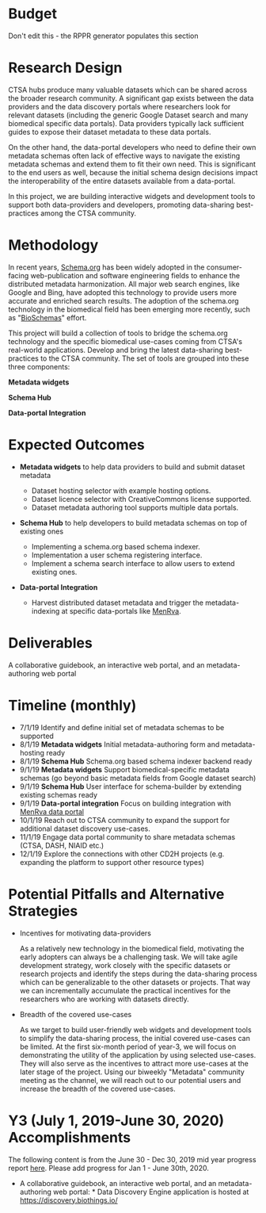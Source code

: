 # Budget
Don't edit this - the RPPR generator populates this section

# Research Design

CTSA hubs produce many valuable datasets which can be shared across the broader research community. A significant gap exists between the data providers and the data discovery portals where researchers look for relevant datasets (including the generic Google Dataset search and many biomedical specific data portals). Data providers typically lack sufficient guides to expose their dataset metadata to these data portals.

On the other hand, the data-portal developers who need to define their own metadata schemas often lack of effective ways to navigate the existing metadata schemas and extend them to fit their own need. This is significant to the end users as well, because the initial schema design decisions impact the interoperability of the entire datasets available from a data-portal.

In this project, we are building interactive widgets and development tools to support both data-providers and developers, promoting data-sharing best-practices among the CTSA community.


# Methodology

In recent years, [Schema.org](https://schema.org) has been widely adopted in the consumer-facing web-publication and software engineering fields to enhance the distributed metadata harmonization. All major web search engines, like Google and Bing, have adopted this technology to provide users more accurate and enriched search results. The adoption of the schema.org technology in the biomedical field has been emerging more recently, such as "[BioSchemas](https://bioschemas.org)" effort.

This project will build a collection of tools to bridge the schema.org technology and the specific biomedical use-cases coming from CTSA's real-world applications. Develop and bring the latest data-sharing best-practices to the CTSA community. The set of tools are grouped into these three components:


**Metadata widgets**


**Schema Hub**


**Data-portal Integration**


# Expected Outcomes

- **Metadata widgets** to help data providers to build and submit dataset metadata
    - Dataset hosting selector with example hosting options.
    - Dataset licence selector with CreativeCommons license supported.
    - Dataset metadata authoring tool supports multiple data portals.

- **Schema Hub** to help developers to build metadata schemas on top of existing ones
    - Implementing a schema.org based schema indexer.
    - Implementation a user schema registering interface.
    - Implement a schema search interface to allow users to extend existing ones.

- **Data-portal Integration**
    - Harvest distributed dataset metadata and trigger the metadata-indexing at specific data-portals like [MenRva](https://github.com/data2health/menRva).

# Deliverables

A collaborative guidebook, an interactive web portal, and an metadata-authoring web portal

# Timeline (monthly)
- 7/1/19 Identify and define initial set of metadata schemas to be supported
- 8/1/19 **Metadata widgets** Initial metadata-authoring form and metadata-hosting ready
- 8/1/19 **Schema Hub** Schema.org based schema indexer backend ready
- 9/1/19 **Metadata widgets** Support biomedical-specific metadata schemas (go beyond basic metadata fields from Google dataset search)
- 9/1/19 **Schema Hub** User interface for schema-builder by extending existing schemas ready
- 9/1/19 **Data-portal integration** Focus on building integration with [MenRva data portal](https://github.com/data2health/menRva)
- 10/1/19 Reach out to CTSA community to expand the support for additional dataset discovery use-cases.
- 11/1/19 Engage data portal community to share metadata schemas (CTSA, DASH, NIAID etc.)
- 12/1/19 Explore the connections with other CD2H projects (e.g. expanding the platform to support other resource types)


# Potential Pitfalls and Alternative Strategies

* Incentives for motivating data-providers

    As a relatively new technology in the biomedical field, motivating the early adopters can always be a challenging task. We will take agile development strategy, work closely with the specific datasets or research projects and identify the steps during the data-sharing process which can be generalizable to the other datasets or projects. That way we can incrementally accumulate the practical incentives for the researchers who are working with datasets directly.


* Breadth of the covered use-cases

    As we target to build user-friendly web widgets and development tools to simplify the data-sharing process, the initial covered use-cases can be limited. At the first six-month period of year-3, we will focus on demonstrating the utility of the application by using selected use-cases. They will also serve as the incentives to attract more use-cases at the later stage of the project. Using our biweekly "Metadata" community meeting as the channel, we will reach out to our potential users and increase the breadth of the covered use-cases.

# Y3 (July 1, 2019-June 30, 2020) Accomplishments 
The following content is from the June 30 - Dec 30, 2019 mid year progress report [here](https://docs.google.com/document/d/1LLe3uCfEUakWxIJyi5SA4ZocYDmINvhySTperaui1Bw/edit).  Please add progress for Jan 1 - June 30th, 2020. 

* A collaborative guidebook, an interactive web portal, and an metadata-authoring web portal:
        * Data Discovery Engine application is hosted at https://discovery.biothings.io/
